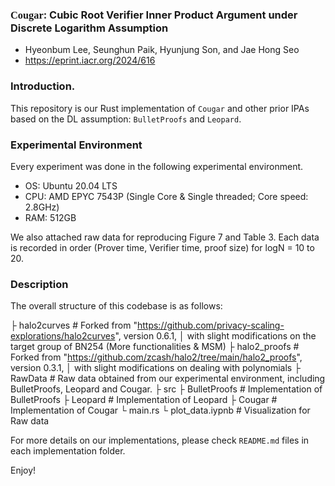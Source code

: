 ### <span style="font-family:Sans Serif">Cougar</span>: Cubic Root Verifier Inner Product Argument under Discrete Logarithm Assumption

- Hyeonbum Lee, Seunghun Paik, Hyunjung Son, and Jae Hong Seo
- https://eprint.iacr.org/2024/616

### Introduction.

This repository is our Rust implementation of `Cougar` and other prior IPAs based on the DL assumption: `BulletProofs` and `Leopard`.

### Experimental Environment

Every experiment was done in the following experimental environment.

- OS: Ubuntu 20.04 LTS
- CPU: AMD EPYC 7543P (Single Core & Single threaded; Core speed: 2.8GHz)
- RAM: 512GB

We also attached raw data for reproducing Figure 7 and Table 3. Each data is recorded in order (Prover time, Verifier time, proof size) for logN = 10 to 20.

### Description

The overall structure of this codebase is as follows:

├ halo2curves          # Forked from "https://github.com/privacy-scaling-explorations/halo2curves", version 0.6.1,
│                        with slight modifications on the target group of BN254 (More functionalities & MSM)
├ halo2_proofs         # Forked from "https://github.com/zcash/halo2/tree/main/halo2_proofs", version 0.3.1,
│                        with slight modifications on dealing with polynomials
├ RawData              # Raw data obtained from our experimental environment, including BulletProofs, Leopard and Cougar.
├ src
    ├ BulletProofs     # Implementation of BulletProofs
    ├ Leopard          # Implementation of Leopard
    ├ Cougar           # Implementation of Cougar
    └ main.rs
└ plot_data.iypnb      # Visualization for Raw data

For more details on our implementations, please check `README.md` files in each implementation folder.

Enjoy!

